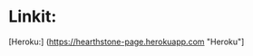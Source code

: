 Linkit:
===================================
[Heroku:] (https://hearthstone-page.herokuapp.com "Heroku"]